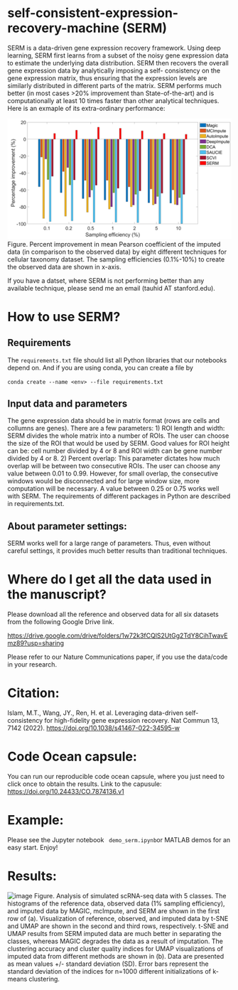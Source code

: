 # self-consistent-expression-recovery-machine (SERM)
SERM is a data-driven gene expression recovery framework. Using deep learning, SERM first learns from a subset of the noisy gene expression data to estimate the underlying data distribution. SERM then recovers the overall gene expression data by analytically imposing a self- consistency on the gene expression matrix, thus ensuring that the expression levels are similarly distributed in different parts of the matrix. SERM performs much better (in most cases >20% improvement than State-of-the-art) and is computationally at least 10 times faster than other analytical techniques. Here is an exmaple of its extra-ordinary performance:

![image](im2.png)
Figure. Percent improvement in mean Pearson coefficient of the imputed data (in comparison to the observed data) by eight different techniques for cellular taxonomy  dataset. The sampling efficiencies (0.1%-10%) to create the observed data are shown in x-axis.

If you have a datset, where SERM is not performing better than any available technique, please send me an email (tauhid AT stanford.edu). 

# How to use SERM?
## Requirements
The ```requirements.txt``` file should list all Python libraries that our notebooks depend on. And if you are using conda, you can create a file by

```conda create --name <env> --file requirements.txt```

## Input data and parameters
The gene expression data should be in matrix format (rows are cells and collumns are genes). There are a few parameters: 1) ROI length and width: SERM divides the whole matrix into a number of ROIs. The user can choose the size of the ROI that would be used by SERM. Good values for ROI height can be: cell number divided by 4 or 8 and ROI width can be gene number divided by 4 or 8. 2) Percent overlap: This parameter dictates how much overlap will be between two consecutive ROIs. The user can choose any value between 0.01 to 0.99. However, for small overlap, the consecutive windows would be disconnected and for large window size, more computation will be necessary. A value between 0.25 or 0.75 works well with SERM. The requirements of different packages in Python are described in requirements.txt. 

## About parameter settings:
SERM works well for a large range of parameters. Thus, even without careful settings, it provides much better results than traditional techniques.

# Where do I get all the data used in the manuscript?
Please download all the reference and observed data for all six datasets from the following Google Drive link. 

https://drive.google.com/drive/folders/1w72k3fCQlS2UtGg2TdY8CihTwavEmz89?usp=sharing

Please refer to our Nature Communications paper, if you use the data/code in your research.

# Citation:

Islam, M.T., Wang, JY., Ren, H. et al. Leveraging data-driven self-consistency for high-fidelity gene expression recovery. Nat Commun 13, 7142 (2022). https://doi.org/10.1038/s41467-022-34595-w

# Code Ocean capsule:

You can run our reproducible code ocean capsule, where you just need to click once to obtain the results. Link to the capusule: https://doi.org/10.24433/CO.7874136.v1

# Example:
Please see the Jupyter notebook ``` demo_serm.ipynb```or MATLAB demos for an easy start.  Enjoy! 

# Results:

![image](im1.png)
Figure. Analysis of simulated scRNA-seq data with 5 classes. The histograms of the reference data, observed data (1% sampling efficiency), and imputed data by MAGIC, mcImpute, and SERM are shown in the first row of (a). Visualization of reference, observed,  and imputed data by t-SNE and UMAP are shown in the second and third rows, respectively. t-SNE and UMAP results from SERM imputed data are much better in separating the classes, whereas MAGIC degrades the data as a result of imputation. The clustering accuracy and cluster quality indices for UMAP visualizations of imputed data from different methods are shown in (b). Data are presented as mean values +/- standard deviation (SD). Error bars represent the standard deviation of the indices for n=1000 different initializations of k-means clustering.
